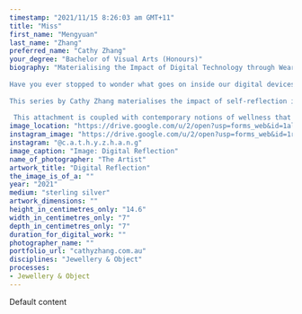 ```yaml
---
timestamp: "2021/11/15 8:26:03 am GMT+11"
title: "Miss"
first_name: "Mengyuan"
last_name: "Zhang"
preferred_name: "Cathy Zhang"
your_degree: "Bachelor of Visual Arts (Honours)"
biography: "Materialising the Impact of Digital Technology through Wearable Sculpture 
 
Have you ever stopped to wonder what goes on inside our digital devices? Or the likeness of digital landscapes to our own mindscape as we aimlessly scroll through touch screens? These two landscapes, the digital and our minds, are not so dissimilar. 
 
This series by Cathy Zhang materialises the impact of self-reflection in our hyperconnected, digital world. Utilising digital tools and resources and gold and silversmithing techniques, Zhang has uses components found in digital devices to create works that highlight the pervasive nature of digital technology and our anxious attachment to our devices. 
 
 This attachment is coupled with contemporary notions of wellness that demand a detox from our digital lives as we confront the relentless hold of digital technology over our lives and minds. Digital components are countered with acupuncture needles which speak to this precarious balance between connection and disconnection, pain and relief."
image_location: "https://drive.google.com/u/2/open?usp=forms_web&id=1alZdeofIaBxEMkucDwTftcbGDQVJtnOs"
instagram_image: "https://drive.google.com/u/2/open?usp=forms_web&id=1rtBULyVunoiqXjtAg7csItgLOR9-TWrX"
instagram: "@c.a.t.h.y.z.h.a.n.g"
image_caption: "Image: Digital Reflection"
name_of_photographer: "The Artist"
artwork_title: "Digital Reflection"
the_image_is_of_a: ""
year: "2021"
medium: "sterling silver"
artwork_dimensions: ""
height_in_centimetres_only: "14.6"
width_in_centimetres_only: "7"
depth_in_centimetres_only: "7"
duration_for_digital_work: ""
photographer_name: ""
portfolio_url: "cathyzhang.com.au"
disciplines: "Jewellery & Object"
processes:
- Jewellery & Object
---
```


Default content